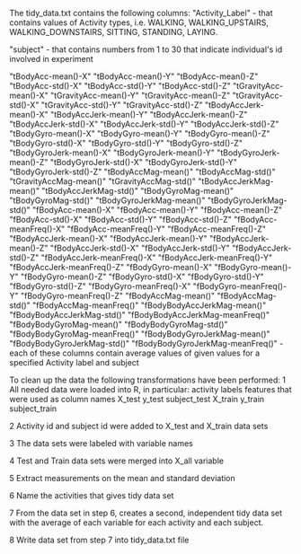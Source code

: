 The tidy_data.txt contains the following columns:
"Activity_Label" - that contains values of Activity types, i.e. WALKING, WALKING_UPSTAIRS, WALKING_DOWNSTAIRS, SITTING, 
STANDING, LAYING. 

"subject" - that contains numbers from 1 to 30 that indicate individual's id involved in experiment

"tBodyAcc-mean()-X" "tBodyAcc-mean()-Y" "tBodyAcc-mean()-Z" "tBodyAcc-std()-X" "tBodyAcc-std()-Y" "tBodyAcc-std()-Z" 
"tGravityAcc-mean()-X" "tGravityAcc-mean()-Y" "tGravityAcc-mean()-Z" "tGravityAcc-std()-X" "tGravityAcc-std()-Y" 
"tGravityAcc-std()-Z" "tBodyAccJerk-mean()-X" "tBodyAccJerk-mean()-Y" "tBodyAccJerk-mean()-Z" "tBodyAccJerk-std()-X" 
"tBodyAccJerk-std()-Y" "tBodyAccJerk-std()-Z" "tBodyGyro-mean()-X" "tBodyGyro-mean()-Y" "tBodyGyro-mean()-Z"
"tBodyGyro-std()-X" "tBodyGyro-std()-Y" "tBodyGyro-std()-Z" "tBodyGyroJerk-mean()-X" "tBodyGyroJerk-mean()-Y"
"tBodyGyroJerk-mean()-Z" "tBodyGyroJerk-std()-X" "tBodyGyroJerk-std()-Y" "tBodyGyroJerk-std()-Z" "tBodyAccMag-mean()" 
"tBodyAccMag-std()" "tGravityAccMag-mean()" "tGravityAccMag-std()" "tBodyAccJerkMag-mean()" "tBodyAccJerkMag-std()" 
"tBodyGyroMag-mean()" "tBodyGyroMag-std()" "tBodyGyroJerkMag-mean()" "tBodyGyroJerkMag-std()" "fBodyAcc-mean()-X" 
"fBodyAcc-mean()-Y" "fBodyAcc-mean()-Z" "fBodyAcc-std()-X" "fBodyAcc-std()-Y" "fBodyAcc-std()-Z" "fBodyAcc-meanFreq()-X" 
"fBodyAcc-meanFreq()-Y" "fBodyAcc-meanFreq()-Z" "fBodyAccJerk-mean()-X" "fBodyAccJerk-mean()-Y" "fBodyAccJerk-mean()-Z" 
"fBodyAccJerk-std()-X" "fBodyAccJerk-std()-Y" "fBodyAccJerk-std()-Z" "fBodyAccJerk-meanFreq()-X" "fBodyAccJerk-meanFreq()-Y" 
"fBodyAccJerk-meanFreq()-Z" "fBodyGyro-mean()-X" "fBodyGyro-mean()-Y" "fBodyGyro-mean()-Z" "fBodyGyro-std()-X"
"fBodyGyro-std()-Y" "fBodyGyro-std()-Z" "fBodyGyro-meanFreq()-X" "fBodyGyro-meanFreq()-Y" "fBodyGyro-meanFreq()-Z" 
"fBodyAccMag-mean()" "fBodyAccMag-std()" "fBodyAccMag-meanFreq()" "fBodyBodyAccJerkMag-mean()" "fBodyBodyAccJerkMag-std()" 
"fBodyBodyAccJerkMag-meanFreq()" "fBodyBodyGyroMag-mean()" "fBodyBodyGyroMag-std()" "fBodyBodyGyroMag-meanFreq()" 
"fBodyBodyGyroJerkMag-mean()" "fBodyBodyGyroJerkMag-std()" "fBodyBodyGyroJerkMag-meanFreq()" - each of these columns contain 
average values of given values for a specified Activity label and subject

To clean up the data the following transformations have been performed:
1 All needed data were loaded into R, in particular: 
activity labels
features that were used as column names
X_test
y_test
subject_test
X_train
y_train 
subject_train

2 Activity id and subject id were added to X_test
and X_train data sets

3 The data sets were labeled with variable names
 
4 Test and Train data sets were merged into X_all variable

5 Extract measurements on the mean and standard deviation

6 Name the activities that gives tidy data set

7 From the data set in step 6, creates a second, independent tidy data set with the average of each variable for each activity and each subject.

8 Write data set from step 7 into tidy_data.txt file
